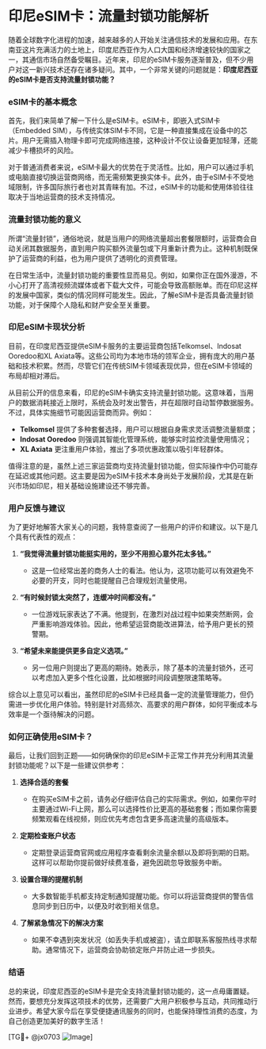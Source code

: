 # 印尼eSIM卡：流量封锁功能解析

随着全球数字化进程的加速，越来越多的人开始关注通信技术的发展和应用。在东南亚这片充满活力的土地上，印度尼西亚作为人口大国和经济增速较快的国家之一，其通信市场自然备受瞩目。近年来，印尼的eSIM卡服务逐渐普及，但不少用户对这一新兴技术还存在诸多疑问。其中，一个非常关键的问题就是：**印度尼西亚的eSIM卡是否支持流量封锁功能？**

### eSIM卡的基本概念

首先，我们来简单了解一下什么是eSIM卡。eSIM卡，即嵌入式SIM卡（Embedded SIM），与传统实体SIM卡不同，它是一种直接集成在设备中的芯片。用户无需插入物理卡即可完成网络连接，这种设计不仅让设备更加轻薄，还能减少卡槽损坏的风险。

对于普通消费者来说，eSIM卡最大的优势在于灵活性。比如，用户可以通过手机或电脑直接切换运营商网络，而无需频繁更换实体卡。此外，由于eSIM卡不受地域限制，许多国际旅行者也对其青睐有加。不过，eSIM卡的功能和使用体验往往取决于当地运营商的技术支持情况。

### 流量封锁功能的意义

所谓“流量封锁”，通俗地说，就是当用户的网络流量超出套餐限额时，运营商会自动关闭其数据服务，直到用户购买额外流量包或下月重新计费为止。这种机制既保护了运营商的利益，也为用户提供了透明化的资费管理。

在日常生活中，流量封锁功能的重要性显而易见。例如，如果你正在国外漫游，不小心打开了高清视频流媒体或者下载大文件，可能会导致高额账单。而在印尼这样的发展中国家，类似的情况同样可能发生。因此，了解eSIM卡是否具备流量封锁功能，对于保障个人隐私和财产安全至关重要。

### 印尼eSIM卡现状分析

目前，在印度尼西亚提供eSIM卡服务的主要运营商包括Telkomsel、Indosat Ooredoo和XL Axiata等。这些公司均为本地市场的领军企业，拥有庞大的用户基础和技术积累。然而，尽管它们在传统SIM卡领域表现优异，但在eSIM卡领域的布局却相对滞后。

从目前公开的信息来看，印尼的eSIM卡确实支持流量封锁功能。这意味着，当用户的数据消耗接近上限时，系统会及时发出警告，并在超限时自动暂停数据服务。不过，具体实施细节可能因运营商而异。例如：

- **Telkomsel** 提供了多种套餐选择，用户可以根据自身需求灵活调整流量额度；
- **Indosat Ooredoo** 则强调其智能化管理系统，能够实时监控流量使用情况；
- **XL Axiata** 更注重用户体验，推出了多项优惠政策以吸引年轻群体。

值得注意的是，虽然上述三家运营商均支持流量封锁功能，但实际操作中仍可能存在延迟或其他问题。这主要是因为eSIM卡技术本身尚处于发展阶段，尤其是在新兴市场如印尼，相关基础设施建设还不够完善。

### 用户反馈与建议

为了更好地解答大家关心的问题，我特意查阅了一些用户的评价和建议。以下是几个具有代表性的观点：

1. **“我觉得流量封锁功能挺实用的，至少不用担心意外花太多钱。”**
   - 这是一位经常出差的商务人士的看法。他认为，这项功能可以有效避免不必要的开支，同时也能提醒自己合理规划流量使用。

2. **“有时候封锁太突然了，连缓冲时间都没有。”**
   - 一位游戏玩家表达了不满。他提到，在激烈对战过程中如果突然断网，会严重影响游戏体验。因此，他希望运营商能改进算法，给予用户更长的预警期。

3. **“希望未来能提供更多自定义选项。”**
   - 另一位用户则提出了更高的期待。她表示，除了基本的流量封锁外，还可以考虑加入更多个性化设置，比如根据时间段调整限速策略等。

综合以上意见可以看出，虽然印尼的eSIM卡已经具备一定的流量管理能力，但仍需进一步优化用户体验。特别是针对高频次、高要求的用户群体，如何平衡成本与效率是一个亟待解决的问题。

### 如何正确使用eSIM卡？

最后，让我们回到正题——如何确保你的印尼eSIM卡正常工作并充分利用其流量封锁功能呢？以下是一些建议供参考：

1. **选择合适的套餐**
   - 在购买eSIM卡之前，请务必仔细评估自己的实际需求。例如，如果你平时主要通过Wi-Fi上网，那么可以选择性价比更高的基础套餐；而如果你需要频繁观看在线视频，则应优先考虑包含更多高速流量的高级版本。

2. **定期检查账户状态**
   - 定期登录运营商官网或应用程序查看剩余流量余额以及即将到期的日期。这样可以帮助你提前做好续费准备，避免因疏忽导致服务中断。

3. **设置合理的提醒机制**
   - 大多数智能手机都支持定制通知提醒功能。你可以将运营商提供的警告信息同步到日历中，以便及时收到相关信息。

4. **了解紧急情况下的解决方案**
   - 如果不幸遇到突发状况（如丢失手机或被盗），请立即联系客服热线寻求帮助。通常情况下，运营商会协助锁定账户并防止进一步损失。

### 结语

总的来说，印度尼西亚的eSIM卡是完全支持流量封锁功能的，这一点毋庸置疑。然而，要想充分发挥这项技术的优势，还需要广大用户积极参与互动，共同推动行业进步。希望大家今后在享受便捷通讯服务的同时，也能保持理性消费的态度，为自己创造更加美好的数字生活！

[TG💪+ @jx0703 ![Image](https://github.com/user-attachments/assets/dbca1d08-cadb-493c-b0ec-ad6f7a83f270)]